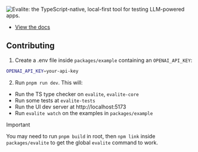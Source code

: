 ![Evalite: the TypeScript-native, local-first tool for testing LLM-powered apps.](https://raw.githubusercontent.com/mattpocock/evalite/refs/heads/main/repo-card.jpg)

- [View the docs](./packages/evalite/readme.md)

## Contributing

1. Create a .env file inside `packages/example` containing an `OPENAI_API_KEY`:

```sh
OPENAI_API_KEY=your-api-key
```

2. Run `pnpm run dev`. This will:

- Run the TS type checker on `evalite`, `evalite-core`
- Run some tests at `evalite-tests`
- Run the UI dev server at http://localhost:5173
- Run `evalite watch` on the examples in `packages/example`

> [!IMPORTANT]
>
> You may need to run `pnpm build` in root, then `npm link` inside `packages/evalite` to get the global `evalite` command to work.
